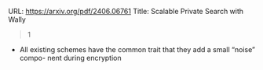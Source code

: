 URL: https://arxiv.org/pdf/2406.06761
Title: Scalable Private Search with Wally

> 1

- All existing schemes have the common trait that they add a small “noise” compo- nent during encryption
